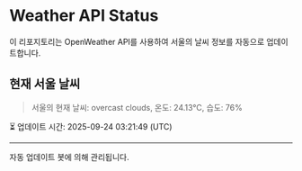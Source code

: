 
# Weather API Status

이 리포지토리는 OpenWeather API를 사용하여 서울의 날씨 정보를 자동으로 업데이트합니다.

## 현재 서울 날씨
> 서울의 현재 날씨: overcast clouds, 온도: 24.13°C, 습도: 76%

⏳ 업데이트 시간: 2025-09-24 03:21:49 (UTC)

---
자동 업데이트 봇에 의해 관리됩니다.
